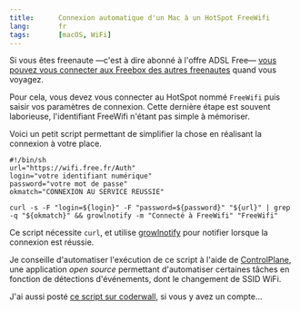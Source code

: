 ```yaml
---
title:      Connexion automatique d'un Mac à un HotSpot FreeWifi
lang:       fr
tags:       [macOS, WiFi]
---
```


Si vous êtes freenaute —c'est à dire abonné à l'offre ADSL Free— [vous pouvez vous connecter aux Freebox des autres freenautes](http://www.free.fr/adsl/pages/internet/connexion/acces-hotspot-wifiFree.html) quand vous voyagez.

Pour cela, vous devez vous connecter au HotSpot nommé `FreeWifi` puis saisir vos paramètres de connexion. Cette dernière étape est souvent laborieuse, l'identifiant FreeWifi n'étant pas simple à mémoriser.

Voici un petit script permettant de simplifier la chose en réalisant la connexion à votre place.

``` shell
#!/bin/sh
url="https://wifi.free.fr/Auth"
login="votre identifiant numérique"
password="votre mot de passe"
okmatch="CONNEXION AU SERVICE REUSSIE"

curl -s -F "login=${login}" -F "password=${password}" "${url}" | grep -q "${okmatch}" && growlnotify -m "Connecté à FreeWifi" "FreeWifi"
```

Ce script nécessite `curl`, et utilise [growlnotify](http://growl.info/downloads) pour notifier lorsque la connexion est réussie.

Je conseille d'automatiser l'exécution de ce script à l'aide de [ControlPlane](http://www.controlplaneapp.com/), une application *open source* permettant d'automatiser certaines tâches en fonction de détections d'événements, dont le changement de SSID WiFi.

J'ai aussi posté [ce script sur coderwall](https://coderwall.com/p/3ackwq), si vous y avez un compte…
